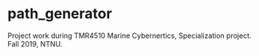 # path_generator
Project work during TMR4510 Marine Cybernertics, Specialization project. Fall 2019, NTNU.
